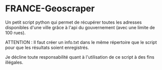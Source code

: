 # FRANCE-Geoscraper

Un petit script python qui permet de récupérer toutes les adresses disponibles d'une ville grâce à l'api du gouvernement (avec une limite de 100 rues).

ATTENTION : Il faut créer un info.txt dans le même répertoire que le script pour que les résultats soient enregistrés.

Je décline toute responsabilité quant à l'utilisation de ce script à des fins illégales.
